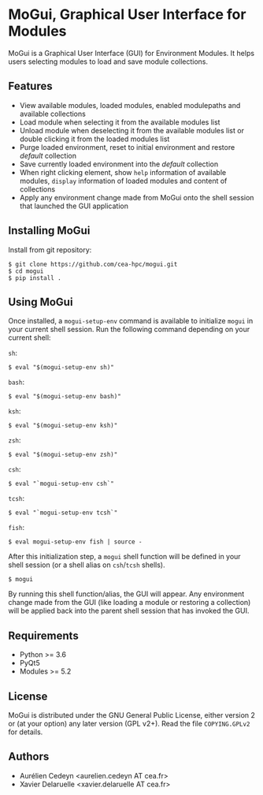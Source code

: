 MoGui, Graphical User Interface for Modules
===========================================

MoGui is a Graphical User Interface (GUI) for Environment Modules. It helps
users selecting modules to load and save module collections.

Features
--------

* View available modules, loaded modules, enabled modulepaths and available
  collections
* Load module when selecting it from the available modules list
* Unload module when deselecting it from the available modules list or double
  clicking it from the loaded modules list
* Purge loaded environment, reset to initial environment and restore *default*
  collection
* Save currently loaded environment into the *default* collection
* When right clicking element, show `help` information of available modules,
  `display` information of loaded modules and content of collections
* Apply any environment change made from MoGui onto the shell session that
  launched the GUI application

Installing MoGui
----------------

Install from git repository:

    $ git clone https://github.com/cea-hpc/mogui.git
    $ cd mogui
    $ pip install .

Using MoGui
-----------

Once installed, a `mogui-setup-env` command is available to initialize `mogui`
in your current shell session. Run the following command depending on your
current shell:

`sh`:

    $ eval "$(mogui-setup-env sh)"

`bash`:

    $ eval "$(mogui-setup-env bash)"

`ksh`:

    $ eval "$(mogui-setup-env ksh)"

`zsh`:

    $ eval "$(mogui-setup-env zsh)"

`csh`:

    $ eval "`mogui-setup-env csh`"

`tcsh`:

    $ eval "`mogui-setup-env tcsh`"

`fish`:

    $ eval mogui-setup-env fish | source -

After this initialization step, a `mogui` shell function will be defined in
your shell session (or a shell alias on `csh`/`tcsh` shells).

    $ mogui

By running this shell function/alias, the GUI will appear. Any environment
change made from the GUI (like loading a module or restoring a collection)
will be applied back into the parent shell session that has invoked the GUI.

Requirements
------------

 * Python >= 3.6
 * PyQt5
 * Modules >= 5.2

License
-------

MoGui is distributed under the GNU General Public License, either version 2 or
(at your option) any later version (GPL v2+). Read the file `COPYING.GPLv2`
for details.

Authors
-------

 * Aurélien Cedeyn <aurelien.cedeyn AT cea.fr>
 * Xavier Delaruelle <xavier.delaruelle AT cea.fr>
